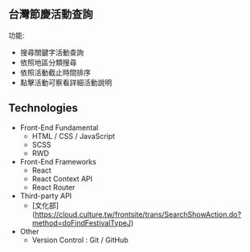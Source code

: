 台灣節慶活動查詢
---------------------------------------------------------------
功能:
- 搜尋關鍵字活動查詢
- 依照地區分類搜尋
- 依照活動截止時間排序
- 點擊活動可察看詳細活動說明

Technologies
--------------------------------
- Front-End Fundamental
  - HTML / CSS / JavaScript
  - SCSS
  - RWD
- Front-End Frameworks
  - React
  - React Context API
  - React Router
- Third-party API
  - [文化部] (https://cloud.culture.tw/frontsite/trans/SearchShowAction.do?method=doFindFestivalTypeJ)
- Other
  - Version Control : Git / GitHub 